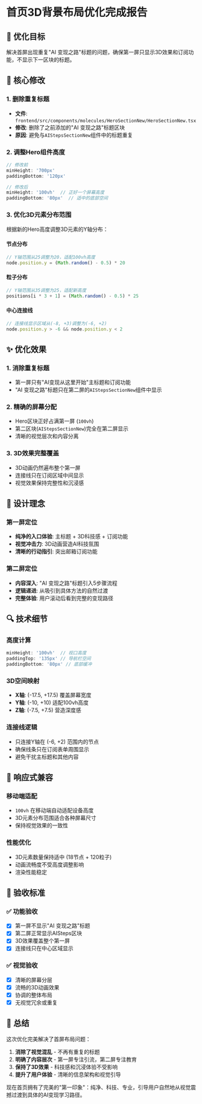 # 首页3D背景布局优化完成报告

## 🎯 优化目标

解决首屏出现重复"AI 变现之路"标题的问题，确保第一屏只显示3D效果和订阅功能，不显示下一区块的标题。

## 🔧 核心修改

### 1. 删除重复标题
- **文件**: `frontend/src/components/molecules/HeroSectionNew/HeroSectionNew.tsx`
- **修改**: 删除了之前添加的"AI 变现之路"标题区块
- **原因**: 避免与`AIStepsSectionNew`组件中的标题重复

### 2. 调整Hero组件高度
```typescript
// 修改前
minHeight: '700px'
paddingBottom: '120px'

// 修改后  
minHeight: '100vh'  // 正好一个屏幕高度
paddingBottom: '80px'  // 适中的底部空间
```

### 3. 优化3D元素分布范围
根据新的Hero高度调整3D元素的Y轴分布：

#### 节点分布
```typescript
// Y轴范围从25调整为20，适配100vh高度
node.position.y = (Math.random() - 0.5) * 20
```

#### 粒子分布  
```typescript
// Y轴范围从35调整为25，适配新高度
positions[i * 3 + 1] = (Math.random() - 0.5) * 25
```

#### 中心连接线
```typescript
// 连接线显示区域从(-8, +3)调整为(-6, +2)
node.position.y > -6 && node.position.y < 2
```

## ✨ 优化效果

### 1. **消除重复标题**
- 第一屏只有"AI变现从这里开始"主标题和订阅功能
- "AI 变现之路"标题只在第二屏的`AIStepsSectionNew`组件中显示

### 2. **精确的屏幕分配**
- Hero区块正好占满第一屏 (`100vh`)
- 第二区块(`AIStepsSectionNew`)完全在第二屏显示
- 清晰的视觉层次和内容分离

### 3. **3D效果完整覆盖**
- 3D动画仍然遍布整个第一屏
- 连接线只在订阅区域中间显示
- 视觉效果保持完整性和沉浸感

## 🎨 设计理念

### 第一屏定位
- **纯净的入口体验**: 主标题 + 3D科技感 + 订阅功能
- **视觉冲击力**: 3D动画营造AI科技氛围
- **清晰的行动指引**: 突出邮箱订阅功能

### 第二屏定位  
- **内容深入**: "AI 变现之路"标题引入5步骤流程
- **逻辑递进**: 从吸引到具体方法的自然过渡
- **完整体验**: 用户滚动后看到完整的变现路径

## 🔍 技术细节

### 高度计算
```typescript
minHeight: '100vh'  // 视口高度
paddingTop: '135px' // 导航栏空间
paddingBottom: '80px' // 底部缓冲
```

### 3D空间映射
- **X轴**: (-17.5, +17.5) 覆盖屏幕宽度
- **Y轴**: (-10, +10) 适配100vh高度  
- **Z轴**: (-7.5, +7.5) 营造深度感

### 连接线逻辑
- 只连接Y轴在 (-6, +2) 范围内的节点
- 确保线条只在订阅表单周围显示
- 避免干扰主标题和其他内容

## 📱 响应式兼容

### 移动端适配
- `100vh` 在移动端自动适配设备高度
- 3D元素分布范围适合各种屏幕尺寸
- 保持视觉效果的一致性

### 性能优化
- 3D元素数量保持适中 (18节点 + 120粒子)
- 动画流畅度不受高度调整影响
- 渲染性能稳定

## 🎯 验收标准

### ✅ 功能验收
- [x] 第一屏不显示"AI 变现之路"标题
- [x] 第二屏正常显示AISteps区块
- [x] 3D效果覆盖整个第一屏
- [x] 连接线只在中心区域显示

### ✅ 视觉验收  
- [x] 清晰的屏幕分层
- [x] 流畅的3D动画效果
- [x] 协调的整体布局
- [x] 无视觉冗余或重复

## 📝 总结

这次优化完美解决了首屏布局问题：
1. **消除了视觉混乱** - 不再有重复的标题
2. **明确了内容层次** - 第一屏专注引流，第二屏专注教育
3. **保持了3D效果** - 科技感和沉浸体验不受影响
4. **提升了用户体验** - 清晰的信息架构和视觉引导

现在首页拥有了完美的"第一印象"：纯净、科技、专业，引导用户自然地从视觉震撼过渡到具体的AI变现学习路径。 